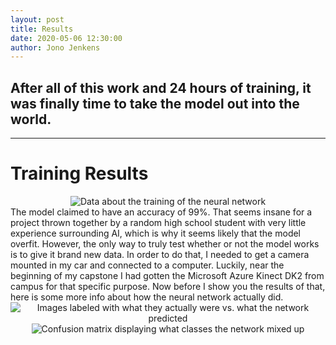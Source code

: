 ```yaml
---
layout: post
title: Results
date: 2020-05-06 12:30:00
author: Jono Jenkens
---
```


## After all of this work and 24 hours of training, it was finally time to take the model out into the world. 
***
# Training Results
<center>
    <img src="{{site.baseurl}}/assets/photos/training.png?raw=true" alt="Data about the training of the neural network">
</center>
The model claimed to have an accuracy of 99%.  That seems insane for a project thrown together by a random high school student with very little experience surrounding AI, which is why it seems likely that the model overfit. However, the only way to truly test whether or not the model works is to give it brand new data. In order to do that, I needed to get a camera mounted in my car and connected to a computer.  Luckily, near the beginning of my capstone I had gotten the Microsoft Azure Kinect DK2 from campus for that specific purpose. Now before I show you the results of that, here is some more info about how the neural network actually did.
<center>
    <img src="{{site.baseurl}}/assets/photos/labels.png?raw=true" alt="Images labeled with what they actually were vs. what the network predicted">
</center>
<center>
    <img src="{{site.baseurl}}/assets/photos/confusion.png?raw=true" alt="Confusion matrix displaying what classes the network mixed up">
</center>